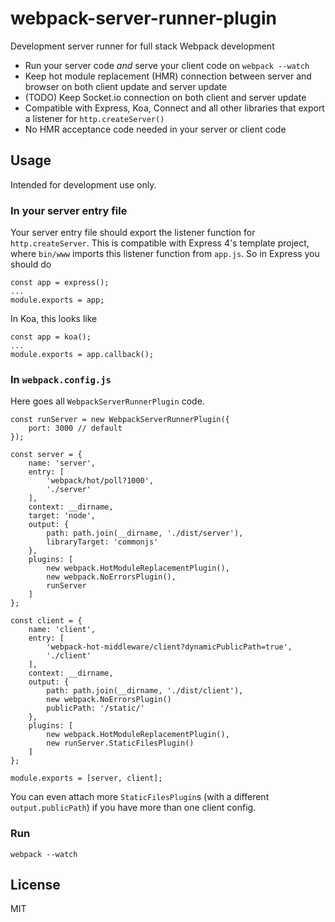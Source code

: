 # webpack-server-runner-plugin

Development server runner for full stack Webpack development

- Run your server code *and* serve your client code on `webpack --watch`
- Keep hot module replacement (HMR) connection between server and browser on both client update and server update
- (TODO) Keep Socket.io connection on both client and server update
- Compatible with Express, Koa, Connect and all other libraries that export a listener for `http.createServer()`
- No HMR acceptance code needed in your server or client code

## Usage

Intended for development use only.

### In your server entry file

Your server entry file should export the listener function for `http.createServer`. This is compatible with Express 4's template project, where `bin/www` imports this listener function from `app.js`. So in Express you should do

    const app = express();
    ...
    module.exports = app;

In Koa, this looks like

    const app = koa();
    ...
    module.exports = app.callback();

### In `webpack.config.js`

Here goes all `WebpackServerRunnerPlugin` code.

    const runServer = new WebpackServerRunnerPlugin({
        port: 3000 // default
    });

    const server = {
        name: 'server',
        entry: [
            'webpack/hot/poll?1000',
            './server'
        ],
        context: __dirname,
        target: 'node',
        output: {
            path: path.join(__dirname, './dist/server'),
            libraryTarget: 'commonjs'
        },
        plugins: [
            new webpack.HotModuleReplacementPlugin(),
            new webpack.NoErrorsPlugin(),
            runServer
        ]
    };

    const client = {
        name: 'client',
        entry: [
            'webpack-hot-middleware/client?dynamicPublicPath=true',
            './client'
        ],
        context: __dirname,
        output: {
            path: path.join(__dirname, './dist/client'),
            new webpack.NoErrorsPlugin()
            publicPath: '/static/'
        },
        plugins: [
            new webpack.HotModuleReplacementPlugin(),
            new runServer.StaticFilesPlugin()
        ]
    };

    module.exports = [server, client];

You can even attach more `StaticFilesPlugin`s (with a different `output.publicPath`) if you have more than one client config.

### Run

    webpack --watch

## License

MIT
